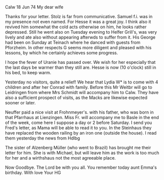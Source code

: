  Calw 18 Jun 74
My dear wife

Thanks for your letter. Stolz is far from communicative. Samuel f.i. was in my presence not even named. For Hesse it was a great joy. I think also it revived him somewhat the cold acts otherwise on him, he looks rather depressed. Still he went also on Tuesday evening to Helfer Grill's, was very lively and ate also without appearing afterwds to suffer from it. His George had been on Sunday at Teinach where he danced with guests from Pforzheim. In other respects G seems more diligent and pleased with his lessons, by which he certainly achieves some progress.

I hope the fever of Uranie has passed over. We wish for her especially that the last days be warmer than they still are. Hesse is now (10 o'clock) still in his bed, to keep warm.

Yesterday no visitors, quite a relief! We hear that Lydia W<eitbrecht>* is to come with 4 children and after her Conrad with family. Before this Mr Weitbr will go to Leidringen from where Mrs Schmidt will accompany him to Calw. They have also a sufficient prospect of visits, as the Macks are likewise expected sooner or later.

Neuffer paid a nice visit at Frohnmeyer's. with his father, who was born in that Pfarrhaus at Lienzingen. Miss Fr. will accompany me to Basle in the end of the week, come here I suppose a day or 2 before Saturday. 
I send you Fred's letter, as Mama will be able to read it to you. In the Steinhaus they have replaced the wooden railing by an iron one (outside the house). I read them yesterday the news from Hdlbg

The sister of Alzenberg Müller (who went to Brazil) has brought me their letter for him. She is with Michael, but will leave him as the work is too much for her and a wirthshaus not the most agreeable place.

Now Goodbye. The Lord be with you all. You remember today aunt Emma's birthday. With love
 Your HG
